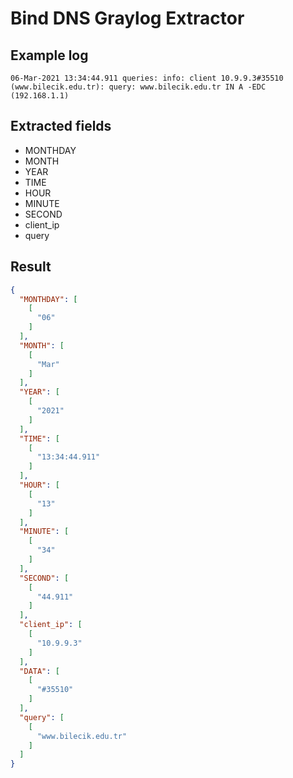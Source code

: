 # Bind DNS Graylog Extractor

## Example log

`06-Mar-2021 13:34:44.911 queries: info: client 10.9.9.3#35510 (www.bilecik.edu.tr): query: www.bilecik.edu.tr IN A -EDC (192.168.1.1)`

## Extracted fields
* MONTHDAY
* MONTH
* YEAR
* TIME
* HOUR
* MINUTE
* SECOND
* client_ip
* query

## Result

```json
{
  "MONTHDAY": [
    [
      "06"
    ]
  ],
  "MONTH": [
    [
      "Mar"
    ]
  ],
  "YEAR": [
    [
      "2021"
    ]
  ],
  "TIME": [
    [
      "13:34:44.911"
    ]
  ],
  "HOUR": [
    [
      "13"
    ]
  ],
  "MINUTE": [
    [
      "34"
    ]
  ],
  "SECOND": [
    [
      "44.911"
    ]
  ],
  "client_ip": [
    [
      "10.9.9.3"
    ]
  ],
  "DATA": [
    [
      "#35510"
    ]
  ],
  "query": [
    [
      "www.bilecik.edu.tr"
    ]
  ]
}
```
